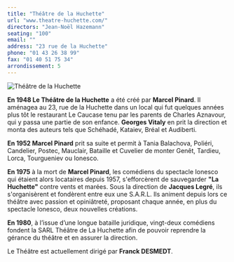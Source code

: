 ```yaml
---
title: "Théâtre de la Huchette"
url: "www.theatre-huchette.com/"
directors: "Jean-Noël Hazemann"
seating: "100"
email: ""
address: "23 rue de la Huchette"
phone: "01 43 26 38 99"
fax: "01 40 51 75 34"
arrondissement: 5
---
```


![Théâtre de la Huchette](../images/5eme/theatre-de-la-huchette/theatre-de-la-huchette-5.jpg)

**En 1948 Le Théâtre de la Huchette** a été créé par **Marcel Pinard**. Il aménagea au 23, rue de la Huchette dans un local qui fut quelques années plus tôt le restaurant Le Caucase tenu par les parents de Charles Aznavour, qui y passa une partie de son enfance. **Georges Vitaly** en prit la direction et monta des auteurs tels que Schéhadé, Kataiev, Bréal et Audiberti.

**En 1952 Marcel Pinard** prit sa suite et permit à Tania Balachova, Poliéri, Candelier, Postec, Mauclair, Bataille et Cuvelier de monter Genêt, Tardieu, Lorca, Tourgueniev ou Ionesco.

**En 1975** à la mort de **Marcel Pinard**, les comédiens du spectacle Ionesco qui étaient alors locataires depuis 1957, s'efforcèrent de sauvegarder **"La Huchette"** contre vents et marées. Sous la direction de **Jacques Legré**, ils s'organisèrent et fondèrent entre eux une S.A.R.L. Ils animent depuis lors ce théâtre avec passion et opiniâtreté, proposant chaque année, en plus du spectacle Ionesco, deux nouvelles créations.

**En 1980**, à l’issue d’une longue bataille juridique, vingt-deux comédiens fondent la SARL Théâtre de La Huchette afin de pouvoir reprendre la gérance du théâtre et en assurer la direction.

Le Théâtre est actuellement dirigé par **Franck DESMEDT**.

